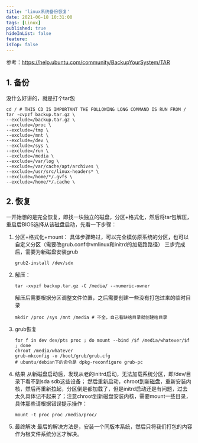 ```yaml
---
title: 'linux系统备份恢复'
date: 2021-06-18 10:31:00
tags: [Linux]
published: true
hideInList: false
feature: 
isTop: false
---
```


参考：https://help.ubuntu.com/community/BackupYourSystem/TAR

## 1. 备份
没什么好讲的，就是打个tar包
```
cd / # THIS CD IS IMPORTANT THE FOLLOWING LONG COMMAND IS RUN FROM /
tar -cvpzf backup.tar.gz \
--exclude=/backup.tar.gz \
--exclude=/proc \
--exclude=/tmp \
--exclude=/mnt \
--exclude=/dev \
--exclude=/sys \
--exclude=/run \ 
--exclude=/media \ 
--exclude=/var/log \
--exclude=/var/cache/apt/archives \
--exclude=/usr/src/linux-headers* \ 
--exclude=/home/*/.gvfs \
--exclude=/home/*/.cache \ 
```

## 2. 恢复
一开始想的是完全恢复，即找一块独立的磁盘，分区+格式化，然后将tar包解压，重启后BIOS选择从该磁盘启动，先看一下步骤：
1. 分区+格式化+mount：
    具体步骤略过，可以完全模仿原系统的分区，也可以自定义分区（需要改grub.conf中vmlinux和initrd的加载路路径）
	三步完成后，需要为新磁盘安装grub
	```
	grub2-install /dev/sdx
	```

2. 解压：
	```
	tar -xvpzf backup.tar.gz -C /media/ --numeric-owner
	```
	解压后需要根据分区调整文件位置，之后需要创建一些没有打包过来的临时目录
	```
	mkdir /proc /sys /mnt /media # 不全，自己看缺啥目录就创建啥目录
	```

3. grub恢复
	```
	for f in dev dev/pts proc ; do mount --bind /$f /media/whatever/$f ; done
	chroot /media/whatever
	grub-mkconfig -o /boot/grub/grub.cfg 
	# ubuntu/debian下的命令是 dpkg-reconfigure grub-pc
	```

4. 结果
	从新磁盘启动后，发现从老的initrd启动，无法加载系统分区，即/dev/目录下看不到sda sdb这些设备；
	然后重新启动，chroot到新磁盘，重新安装内核，然后再重新拉起，分区倒是都加载了，但是initrd启动还是有问题，过去太久具体记不起来了；注意chroot到新磁盘安装内核，需要mount一些目录，具体那些请根据错误提示操作：
	```
	mount -t proc proc /media/proc/
	```

5. 最终解决
	最后的解决方法是，安装一个同版本系统，然后只将我们打包的内容作为根文件系统分区才解决。